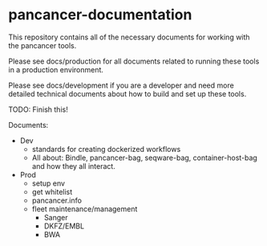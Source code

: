 pancancer-documentation
=======================

This repository contains all of the necessary documents for working with the pancancer tools.

Please see docs/production for all documents related to running these tools in a production environment.

Please see docs/development if you are a developer and need more detailed technical documents about how to build and set up these tools.

TODO: Finish this!

Documents:
  - Dev
    - standards for creating dockerized workflows
    - All about: Bindle, pancancer-bag, seqware-bag, container-host-bag and how they all interact.
  - Prod
    - setup env
    - get whitelist
    - pancancer.info
    - fleet maintenance/management
      - Sanger
      - DKFZ/EMBL
      - BWA
